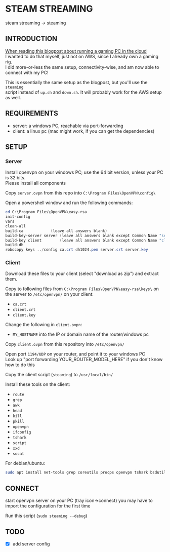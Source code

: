 # STEAM STREAMING
steam streaming -> steaming

## INTRODUCTION
[When reading this blogpost about running a gaming PC in the cloud](https://lg.io/2015/07/05/revised-and-much-faster-run-your-own-highend-cloud-gaming-service-on-ec2.html)  
I wanted to do that myself, just not on AWS, since I already own a gaming rig.  
I did more-or-less the same setup, connectivity-wise, and am now able to connect with my PC!

This is essentially the same setup as the blogpost, but you'll use the `steaming`  
script instead of `up.sh` and `down.sh`. It will probably work for the AWS setup as well.

## REQUIREMENTS
- server: a windows PC, reachable via port-forwarding
- client: a linux pc (mac might work, if you can get the dependencies)

## SETUP
### Server
Install openvpn on your windows PC; use the 64 bit version, unless your PC is 32 bits.  
Please install all components

Copy `server.ovpn` from this repo into `C:\Program Files\OpenVPN\config\`

Open a powershell window and run the following commands:
```powershell
cd C:\Program Files\OpenVPN\easy-rsa
init-config
vars
clean-all
build-ca			(leave all answers blank)
build-key-server server	(leave all answers blank except Common Name "server", yes to Sign and yes to Commit)
build-key client		(leave all answers blank except Common Name "client", yes to Sign and yes to Commit)
build-dh
robocopy keys ../config ca.crt dh1024.pem server.crt server.key
```

### Client
Download these files to your client (select "download as zip") and extract them.

Copy to following files from `C:\Program Files\OpenVPN\easy-rsa\keys\` on the server
to `/etc/openvpn/` on your client:
- `ca.crt`
- `client.crt`
- `client.key`

Change the following in `client.ovpn`:
- `MY_HOSTNAME` into the IP or domain name of the router/windows pc

Copy `client.ovpn` from this repository into `/etc/openvpn/`

Open port `1194/UDP` on your router, and point it to your windows PC  
Look up "port forwarding YOUR_ROUTER_MODEL_HERE" if you don't know how to do this

Copy the client script (`steaming`) to `/usr/local/bin/`

Install these tools on the client:
- `route`
- `grep`
- `awk`
- `head`
- `kill`
- `pkill`
- `openvpn`
- `ifconfig`
- `tshark`
- `script`
- `xxd`
- `socat`

For debian/ubuntu:
```sh
sudo apt install net-tools grep coreutils procps openvpn tshark bsdutils vim-common socat
```

## CONNECT
start openvpn server on your PC (tray icon->connect)
you may have to import the configuration for the first time

Run this script  (`sudo steaming --debug`)

## TODO
- [x] add server config
